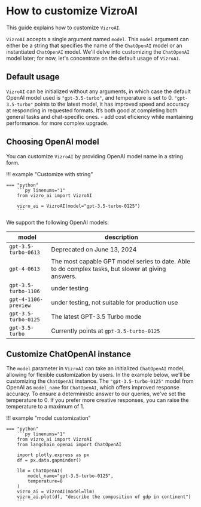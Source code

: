 # How to customize VizroAI

This guide explains how to customize `VizroAI`.

`VizroAI` accepts a single argument named `model`. This `model` argument can either be a string that specifies the name of the `ChatOpenAI` model or an instantiated `ChatOpenAI` model.
We'll delve into customizing the `ChatOpenAI` model later; for now, let's concentrate on the default usage of `VizroAI`.

## Default usage

`VizroAI` can be initialized without any arguments, in which case the default OpenAI model used is `"gpt-3.5-turbo"`, and temperature is set to 0. `"gpt-3.5-turbo"` points to the latest model, it has improved speed and accuracy at responding in requested formats. 
It’s both good at completing both general tasks and chat-specific ones. - add cost eficiency while mantaining performance. for more complex upgrade. 

## Choosing OpenAI model

You can customize `VizroAI` by providing OpenAI model name in a string form.

!!! example "Customize with string"

    === "python"
        ```py linenums="1"
        from vizro_ai import VizroAI

        vizro_ai = VizroAI(model="gpt-3.5-turbo-0125")
        ```
We support the following OpenAI models:

| model                | description                                                                                        |
|----------------------|----------------------------------------------------------------------------------------------------|
| `gpt-3.5-turbo-0613` | Deprecated on June 13, 2024                                                                        |
| `gpt-4-0613`         | The most capable GPT model series to date. Able to do complex tasks, but slower at giving answers. |
| `gpt-3.5-turbo-1106` | under testing                                                                                      |
| `gpt-4-1106-preview` | under testing, not suitable for production use                                                     |
| `gpt-3.5-turbo-0125` | The latest GPT-3.5 Turbo mode                                                                      |
| `gpt-3.5-turbo`      | Currently points at `gpt-3.5-turbo-0125`                                                           |

## Customize ChatOpenAI instance

The `model` parameter in `VizroAI` can take an initialized `ChatOpenAI` model, allowing for flexible customization by users.
In the example below, we'll be customizing the `ChatOpenAI` instance.
The `"gpt-3.5-turbo-0125"` model from OpenAI as `model_name` for `ChatOpenAI`, which offers improved response accuracy. To ensure a deterministic answer to our queries, we've set the temperature to 0. If you prefer more creative responses, you can raise the temperature to a maximum of 1.


!!! example "model customization"

    === "python"
        ```py linenums="1"
        from vizro_ai import VizroAI
        from langchain_openai import ChatOpenAI

        import plotly.express as px
        df = px.data.gapminder()

        llm = ChatOpenAI(
            model_name="gpt-3.5-turbo-0125",
            temperature=0
        )
        vizro_ai = VizroAI(model=llm)
        vizro_ai.plot(df, "describe the composition of gdp in continent")
        ```
